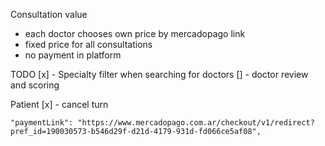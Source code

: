 Consultation value
- each doctor chooses own price by mercadopago link
- fixed price for all consultations
- no payment in platform

TODO
[x] - Specialty filter when searching for doctors
[] - doctor review and scoring


Patient
[x] - cancel turn

    "paymentLink": "https://www.mercadopago.com.ar/checkout/v1/redirect?pref_id=190030573-b546d29f-d21d-4179-931d-fd066ce5af08",